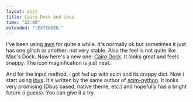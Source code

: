```yaml
---
layout: post
title: Cairo Dock and ibus
time: "22:00"
extended: ":EXTENDED:"
---
```


I've been using [awn](http://linuxfire.com.cn/~alecs/blog/2007/04/avant-and-screenlets.html) for quite a while.  It's normally ok but sometimes it just has one glitch or another: not very stable.  Also the feel is not quite like Mac's Dock.  Now here's a new one: [Cairo Dock](http://www.cairo-dock.org/).  It looks great and feels snappy. The icon magnification is just neat.

And for the input method, i got fed up with scim and its crappy dict.  Now i start using [ibus](http://code.google.com/p/ibus). It's written by the same author of [scim-python](http://code.google.com/p/scim-python).  It looks very promising (Dbus based, native theme, etc.) and hopefully has a bright future (i guess).  You can give it a try. 


